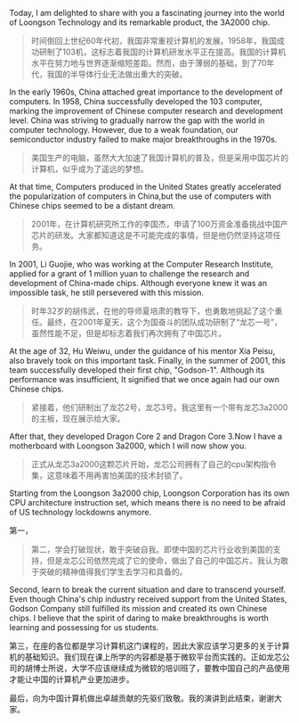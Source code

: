   Today, I am delighted to share with you a fascinating journey into the world of Loongson Technology and its remarkable product, the 3A2000 chip.

> 时间倒回上世纪60年代初，我国非常重视计算机的发展。1958年，我国成功研制了103机，这标志着我国的计算机研发水平正在提高。我国的计算机水平在努力地与世界逐渐缩短差距。然而，由于薄弱的基础，到了70年代，我国的半导体行业无法做出重大的突破。

In the early 1960s, China attached great importance to the development of computers. In 1958, China successfully developed the 103 computer, marking the improvement of Chinese computer research and development level. China was striving to gradually narrow the gap with the world in computer technology. However, due to a weak foundation, our semiconductor industry failed to make major breakthroughs in the 1970s.

> 美国生产的电脑，虽然大大加速了我国计算机的普及，但是采用中国芯片的计算机，似乎成为了遥远的梦想。

At that time, Computers produced in the United States greatly accelerated the popularization of computers in China,but the use of computers with Chinese chips seemed to be a distant dream.

> 2001年，在计算机研究所工作的李国杰，申请了100万资金准备挑战中国产芯片的研发。大家都知道这是不可能完成的事情，但是他仍然坚持这项任务。

In 2001, Li Guojie, who was working at the Computer Research Institute, applied for a grant of 1 million yuan to challenge the research and development of China-made chips. Although everyone knew it was an impossible task, he still persevered with this mission.

> 时年32岁的胡伟武，在他的导师夏培肃的教导下，也勇敢地挑起了这个重任。最终，在2001年夏天，这个为国奋斗的团队成功研制了“龙芯一号”，虽然性能不足，但是却标志着我们再次拥有了中国芯片。

At the age of 32, Hu Weiwu, under the guidance of his mentor Xia Peisu, also bravely took on this important task. Finally, in the summer of 2001, this team successfully developed their first chip, "Godson-1". Although its performance was insufficient, It signified that we once again had our own Chinese chips.

> 紧接着，他们研制出了龙芯2号，龙芯3号。我这里有一个带有龙芯3a2000的主板，现在展示给大家。

After that, they developed Dragon Core 2 and Dragon Core 3.Now I have a motherboard with Loongson 3a2000, which I will now show you.

> 正式从龙芯3a2000这颗芯片开始，龙芯公司拥有了自己的cpu架构指令集，这意味着不用再害怕美国的技术封锁了。

Starting from the Loongson 3a2000 chip, Loongson Corporation has its own CPU architecture instruction set, which means there is no need to be afraid of US technology lockdowns anymore.

第一，

> 第二，学会打破现状，敢于突破自我。即使中国的芯片行业收到美国的支持，但是龙芯公司依然完成了它的使命，做出了自己的中国芯片。我认为敢于突破的精神值得我们学生去学习和具备的。

Second, learn to break the current situation and dare to transcend yourself. Even though China's chip industry received support from the United States, Godson Company still fulfilled its mission and created its own Chinese chips. I believe that the spirit of daring to make breakthroughs is worth learning and possessing for us students.

第三，在座的各位都是学习计算机这门课程的，因此大家应该学习更多的关于计算机的基础知识。我们现在课上所学的内容都是基于微软平台而实践的。正如龙芯公司的胡博士所说，大学不应该继续成为微软的培训班了，要教中国自己的产品使用才能让中国的计算机产业更加进步。

最后，向为中国计算机做出卓越贡献的先驱们致敬。我的演讲到此结束，谢谢大家。